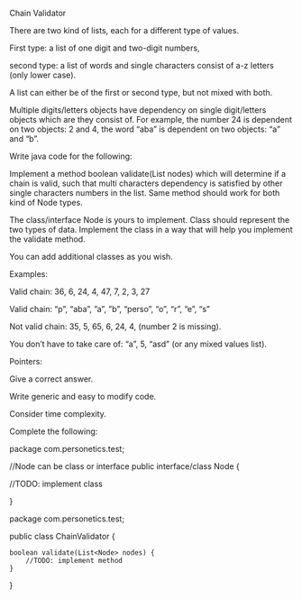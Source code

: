 Chain Validator 

 

There are two kind of lists, each for a different type of values.  

First type: a list of one digit and two-digit numbers, 

second type: a list of words and single characters consist of a-z letters (only lower case).  

A list can either be of the first or second type, but not mixed with both. 

 

Multiple digits/letters objects have dependency on single digit/letters objects which are they consist of. For example, the number 24 is dependent on two objects: 2 and 4, the word “aba” is dependent on two objects: “a” and “b”.  

 

Write java code for the following: 

Implement a method boolean validate(List<Node> nodes) which will determine if a chain is valid, such that multi characters dependency is satisfied by other single characters numbers in the list. Same method should work for both kind of Node types. 

 

The class/interface Node is yours to implement. Class should represent the two types of data. Implement the class in a way that will help you implement the validate method.  

 

You can add additional classes as you wish.  

 

Examples: 

Valid chain: 36, 6, 24, 4, 47, 7, 2, 3, 27    

Valid chain: “p”, “aba”, ”a”, ”b”, “perso”, “o”, “r”, “e”, “s” 

Not valid chain: 35, 5, 65, 6, 24, 4, (number 2 is missing).  

You don’t have to take care of: “a”, 5, “asd” (or any mixed values list). 

 

Pointers: 

Give a correct answer. 

Write generic and easy to modify code. 

Consider time complexity.


Complete the following: 

package com.personetics.test; 

//Node can be class or interface 
public interface/class Node { 

//TODO: implement class 

} 

 

package com.personetics.test; 
 
public class ChainValidator { 
 
    boolean validate(List<Node> nodes) { 
        //TODO: implement method 
    } 
} 
